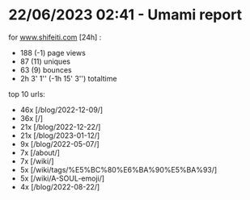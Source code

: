 # 22/06/2023 02:41 - Umami report
for www.shifeiti.com [24h] :

 - 188 (-1) page views
 - 87 (11) uniques
 - 63 (9) bounces
 - 2h 3' 1'' (-1h 15' 3'') totaltime


top 10 urls:
 - 46x [/blog/2022-12-09/]
 - 36x [/]
 - 21x [/blog/2022-12-22/]
 - 21x [/blog/2023-01-12/]
 - 9x [/blog/2022-05-07/]
 - 7x [/about/]
 - 7x [/wiki/]
 - 5x [/wiki/tags/%E5%BC%80%E6%BA%90%E5%BA%93/]
 - 5x [/wiki/A-SOUL-emoji/]
 - 4x [/blog/2022-08-22/]


